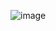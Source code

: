 ![image](https://github.com/Tanmay1457/Hate_Speech_detection_Frontend/assets/123176100/8c7c4d2c-ebe0-4ae2-bdea-c83ee8f48dfa)
